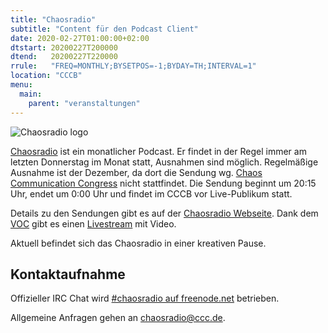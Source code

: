 ```yaml
---
title: "Chaosradio"
subtitle: "Content für den Podcast Client"
date: 2020-02-27T01:00:00+02:00
dtstart: 20200227T200000
dtend:   20200227T220000
rrule:   "FREQ=MONTHLY;BYSETPOS=-1;BYDAY=TH;INTERVAL=1"
location: "CCCB"
menu:
  main:
    parent: "veranstaltungen"
---
```


![Chaosradio logo](/img/chaosradio.png)

[Chaosradio](https://chaosradio.ccc.de) ist ein monatlicher Podcast. Er
findet in der Regel immer am letzten Donnerstag im Monat statt, Ausnahmen sind
möglich. Regelmäßige Ausnahme ist der Dezember, da dort die Sendung wg.
[Chaos Communication Congress](Chaos_Communication_Congress "wikilink")
nicht stattfindet. Die Sendung beginnt um 20:15 Uhr, endet um 0:00 Uhr
und findet im CCCB vor Live-Publikum statt. 

Details zu den Sendungen gibt es auf der [Chaosradio
Webseite](https://chaosradio.de).  Dank dem [VOC](https://c3voc.de) gibt es
einen [Livestream](https://streaming.media.ccc.de/chaosradio) mit Video.

Aktuell befindet sich das Chaosradio in einer kreativen Pause.

Kontaktaufnahme
---------------

Offizieller IRC Chat wird [\#chaosradio auf
freenode.net](irc://irc.freenode.net/chaosradio) betrieben.

Allgemeine Anfragen gehen an <chaosradio@ccc.de>.
